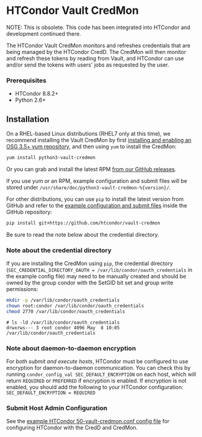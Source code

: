 # HTCondor Vault CredMon

NOTE: This is obsolete.  This code has been integrated into HTCondor and
  development continued there.

The HTCondor Vault CredMon monitors and refreshes credentials
that are being managed by the HTCondor CredD. 
The CredMon will then monitor and refresh these tokens by reading from
Vault, and HTCondor can use and/or send the tokens with users' jobs as
requested by the user.

### Prerequisites

* HTCondor 8.8.2+
* Python 2.6+

## Installation

On a RHEL-based Linux distributions (RHEL7 only at this time), we
recommend installing the Vault CredMon by first
[installing and enabling an OSG 3.5+ yum repository](https://opensciencegrid.org/docs/common/yum/),
and then using `yum` to install the CredMon:
```sh
yum install python3-vault-credmon
```
Or you can grab and install the latest RPM
[from our GitHub releases](../../releases).

If you use yum or an RPM, example configuration and submit files will
be stored under
`/usr/share/doc/python3-vault-credmon-%{version}/`.

For other distributions, you can use `pip` to install the latest
version from GitHub and refer to the
[example configuration and submit files](examples) inside the GitHub
repository:
```sh
pip install git+https://github.com/htcondor/vault-credmon
```
Be sure to read the note below about the credential directory.

### Note about the credential directory

If you are installing the CredMon using `pip`, the credential directory
(`SEC_CREDENTIAL_DIRECTORY_OAUTH = /var/lib/condor/oauth_credentials`
in the example config file) may need to be manually created and should
be owned by the group condor with the SetGID bit set and group write
permissions:
```sh
mkdir -p /var/lib/condor/oauth_credentials
chown root:condor /var/lib/condor/oauth_credentials
chmod 2770 /var/lib/condor/oauth_credentials
```
```
# ls -ld /var/lib/condor/oauth_credentials
drwxrws--- 3 root condor 4096 May  8 10:05 /var/lib/condor/oauth_credentials
```

### Note about daemon-to-daemon encryption

For *both submit and execute hosts*, HTCondor must be configured to
use encryption for daemon-to-daemon communication. You can check this
by running `condor_config_val SEC_DEFAULT_ENCRYPTION` on each host,
which will return `REQUIRED` or `PREFERRED` if encryption is enabled.
If encryption is not enabled, you should add the following to your HTCondor
configuration:
    ```
    SEC_DEFAULT_ENCRYPTION = REQUIRED
    ```

### Submit Host Admin Configuration

See the
[example HTCondor 50-vault-credmon.conf config file](examples/config/condor/50-vault-credmon.conf)
for configuring HTCondor with the CredD and CredMon.

